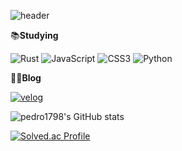 ![header](https://capsule-render.vercel.app/api?type=venom&text=Hi,it's%20SangJun)

📚**Studying**

![Rust](https://www.rust-lang.org/logos/rust-logo-64x64.png)
![JavaScript](https://img.shields.io/badge/JavaScript-F7DF1E.svg?&style=for-the-badge&logo=JavaScript&logoColor=white)
![CSS3](https://img.shields.io/badge/CSS3-1572B6.svg?&style=for-the-badge&logo=CSS3&logoColor=white)
![Python](https://img.shields.io/badge/Python-3776AB.svg?&style=for-the-badge&logo=Python&logoColor=white)

👨‍💻**Blog**

<a href="https://velog.io/@pedro1798">![velog](https://img.shields.io/badge/velog-20C997.svg?&style=for-the-badge&logo=velog&logoColor=white)</a>

![pedro1798's GitHub stats](https://github-readme-stats.vercel.app/api?username=pedro1798&show_icons=true&theme=dark) 

<!--![Top Langs](https://github-readme-stats.vercel.app/api/top-langs/?username=pedro1798&layout=compact&theme=dark)-->

[![Solved.ac Profile](http://mazassumnida.wtf/api/v2/generate_badge?boj=peter584aa)](https://solved.ac/peter584aa/)

